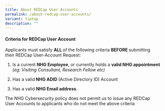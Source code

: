 ```yaml
---
title: About REDCap User Accounts
permalink: /about-redcap-user-accounts/
variant: tiptap
description: ""
---
```

<h4><strong>Criteria for REDCap User Account</strong></h4>
<p>Applicants must satisfy <strong>ALL </strong>of the following criteria <strong>BEFORE</strong> submitting
their REDCap User-Account Request:</p>
<ol data-tight="true" class="tight">
<li>
<p>Is a current <strong>NHG Employee</strong>, or currently holds a <strong>valid NHG appointment</strong>  <em>(eg: Visiting Consultant, Research Fellow etc)</em>
</p>
</li>
<li>
<p>Has a valid<strong> NHG ADID </strong>(Active Directory ID) Account</p>
</li>
<li>
<p>Has a valid <strong>NHG Email address</strong>.</p>
</li>
</ol>
<p></p>
<p>The NHG Cybersecurity policy does not permit us to issue any REDCap User
Accounts to applicants who do not meet the above criteria
<br>
</p>
<p></p>